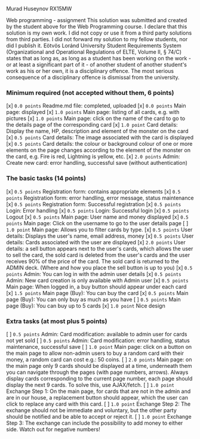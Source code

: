 Murad Huseynov
RX15MW

Web programming - assignment
This solution was submitted and created by the student above for the Web Programming course.
I declare that this solution is my own work. I did not copy or use it from a third party
solutions from third parties. I did not forward my solution to my fellow students, nor did I publish it.
Eötvös Loránd University Student Requirements System
(Organizational and Operational Regulations of ELTE, Volume II, § 74/C) states that as long as,
as long as a student has been working on the work - or at least a significant part of it - of another student
of another student's work as his or her own, it is a disciplinary offence.
The most serious consequence of a disciplinary offence is dismissal from the university.

### Minimum required (not accepted without them, 6 points)
[x] `0.0 points` Readme.md file: completed, uploaded
[x] `0.0 points` Main page: displayed
[x] `1.0 points` Main page: listing of all cards, e.g. with pictures
[x] `1.0 points` Main page: click on the name of the card to go to the details page of the corresponding card
[x] `1.0 point` Card details: Display the name, HP, description and element of the monster on the card
[x] `0.5 points` Card details: The image associated with the card is displayed
[x] `0.5 points` Card details: the colour or background colour of one or more elements on the page changes according to the element of the monster on the card, e.g. Fire is red, Lightning is yellow, etc.
[x] `2.0 points` Admin: Create new card: error handling, successful save (without authentication)

### The basic tasks (14 points)
[x] `0.5 points` Registration form: contains appropriate elements
[x] `0.5 points` Registration form: error handling, error message, status maintenance
[x] `0.5 points` Registration form: Successful registration
[x] `0.5 points` Login: Error handling
[x] `0.5 points` Login: Successful login
[x] `0.5 points` Logout
[x] `0.5 points` Main page: User name and money displayed
[x] `0.5 points` Main page: Click on the username to go to the user details page
[ ] `1.0 point` Main page: Allows you to filter cards by type.
[x] `0.5 points` User details: Displays the user's name, email address, money
[x] `0.5 points` User details: Cards associated with the user are displayed
[x] `2.0 points` User details: a sell button appears next to the user's cards, which allows the user to sell the card, the sold card is deleted from the user's cards and the user receives 90% of the price of the card. The sold card is returned to the ADMIN deck. (Where and how you place the sell button is up to you)
[x] `0.5 points` Admin: You can log in with the admin user details
[x] `0.5 points` Admin: New card creation is only available with Admin user
[x] `0.5 points` Main page: When logged in, a buy button should appear under each card
[x] `1.5 points` Main page (Buy): You can buy the card
[x] `0.5 points` Main page (Buy): You can only buy as much as you have
[ ] `0.5 points` Main page (Buy): You can buy up to 5 cards
[x] `1.0 point` Nice design

### Extra tasks (at most plus 5 points)
[ ] `0.5 points` Admin: Card modification: available to admin user for cards not yet sold
[ ] `0.5 points` Admin: Card modification: error handling, status maintenance, successful save
[ ] `1.0 point` Main page: click on a button on the main page to allow non-admin users to buy a random card with their money, a random card can cost e.g.: 50 coins.
[ ] `2.0 points` Main page: on the main page only 9 cards should be displayed at a time, underneath them you can navigate through the pages (with page numbers, arrows). Always display cards corresponding to the current page number, each page should display the next 9 cards. To solve this, use AJAX/fetch.
[ ] `1.0 point` Exchange Step 1: On the main page, for cards that are not in the admin and are in our house, a replacement button should appear, which the user can click to replace any card with this card.
[ ] `1.0 point` Exchange Step 2: The exchange should not be immediate and voluntary, but the other party should be notified and be able to accept or reject it.
[ ] `1.0 point` Exchange Step 3: The exchange can include the possibility to add money to either side. Watch out for negative numbers!